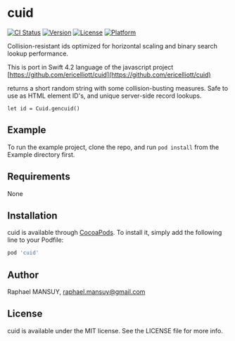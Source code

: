 # cuid

[![CI Status](https://img.shields.io/travis/raphaelmansuy/cuid.svg?style=flat)](https://travis-ci.org/raphaelmansuy/cuid)
[![Version](https://img.shields.io/cocoapods/v/cuid.svg?style=flat)](https://cocoapods.org/pods/cuid)
[![License](https://img.shields.io/cocoapods/l/cuid.svg?style=flat)](https://cocoapods.org/pods/cuid)
[![Platform](https://img.shields.io/cocoapods/p/cuid.svg?style=flat)](https://cocoapods.org/pods/cuid)


Collision-resistant ids optimized for horizontal scaling and binary search lookup performance.

This is port in Swift 4.2 language of the javascript project [https://github.com/ericelliott/cuid](https://github.com/ericelliott/cuid)

 returns a short random string with some collision-busting measures. Safe to use as HTML element ID's, and unique server-side record lookups.

`let id = Cuid.gencuid()`

## Example

To run the example project, clone the repo, and run `pod install` from the Example directory first.

## Requirements

None

## Installation

cuid is available through [CocoaPods](https://cocoapods.org). To install
it, simply add the following line to your Podfile:

```ruby
pod 'cuid'
```

## Author

Raphael MANSUY, raphael.mansuy@gmail.com

## License

cuid is available under the MIT license. See the LICENSE file for more info.
